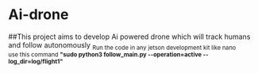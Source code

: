 # Ai-drone
##This project aims to develop Ai powered drone which will track humans and follow autonomously
<sub> Run the code in any jetson development kit like nano </sub>\
<sub> use this command **"sudo python3 follow_main.py --operation=active --log_dir=log/flight1"** </sub> 
